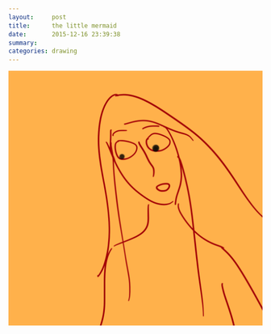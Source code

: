 ```yaml
---
layout:     post
title:      the little mermaid
date:       2015-12-16 23:39:38
summary:    
categories: drawing
---
```

![the little mermaid](/images/_diary/the-little-mermaid.png "*")
